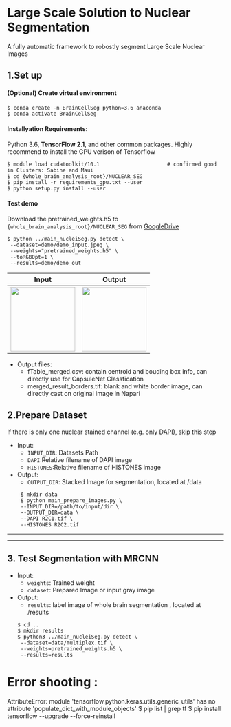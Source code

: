 
# Large Scale Solution to Nuclear Segmentation 
 A fully automatic framework to robostly segment Large Scale Nuclear Images 

##  1.Set up 
   ####  (Optional) Create virtual environment
    $ conda create -n BrainCellSeg python=3.6 anaconda
    $ conda activate BrainCellSeg
    
   ####  Installyation Requirements:  
   Python 3.6, **TensorFlow 2.1**, and other common packages. Highly recommend to install the GPU verison of Tensorflow

    $ module load cudatoolkit/10.1                      # confirmed good in Clusters: Sabine and Maui
    $ cd {whole_brain_analysis_root}/NUCLEAR_SEG
    $ pip install -r requirements_gpu.txt --user
    $ python setup.py install --user
   
   #### Test demo
   Download the pretrained_weights.h5 to ``{whole_brain_analysis_root}/NUCLEAR_SEG`` from [GoogleDrive](https://drive.google.com/open?id=12algdsF7hxoF6lLepRoDed36gBx-NkCD)

   ```
   $ python ../main_nucleiSeg.py detect \
    --dataset=demo/demo_input.jpeg \
    --weights="pretrained_weights.h5" \
    --toRGBOpt=1 \
    --results=demo/demo_out 
   ```
   | Input  | Output  |
   | ---    | --- |
   |<image src = "demo/demo_input.jpeg" width="150px" height="150px"></image> |<image src = "demo/demo_border.jpeg" width="150px" height="150px"></image> |
   
   - Output files:
     - fTable_merged.csv: contain centroid and bouding box info, can directly use for CapsuleNet Classfication
     - merged_result_borders.tif: blank and white border image, can directly cast on original image in Napari

##  2.Prepare Dataset       
 If there is only one nuclear stained channel (e.g. only DAPI), skip this step
- Input:
   -  `INPUT_DIR`: Datasets Path
   -  `DAPI`:Relative filename of DAPI image
   -  `HISTONES`:Relative filename of HISTONES image
- Output:
   - `OUTPUT_DIR`: Stacked Image for segmentation, located at /data 
   ```
    $ mkdir data
    $ python main_prepare_images.py \
    --INPUT_DIR=/path/to/input/dir \
    --OUTPUT_DIR=data \
    --DAPI R2C1.tif \
    --HISTONES R2C2.tif 
   ```

---
---

##  3. Test Segmentation with MRCNN 

- Input:
   - `weights`: Trained weight
   - `dataset`: Prepared Image or input gray image
- Output:
   - `results`: label image of whole brain segmentation , located at /results
   ```
   $ cd ..
   $ mkdir results
   $ python3 ../main_nucleiSeg.py detect \
    --dataset=data/multiplex.tif \
    --weights=pretrained_weights.h5 \
    --results=results
   ```
# Error shooting :

AttributeError: module 'tensorflow.python.keras.utils.generic_utils' has no attribute 'populate_dict_with_module_objects'
$ pip list | grep tf
$ pip install tensorflow --upgrade --force-reinstall




